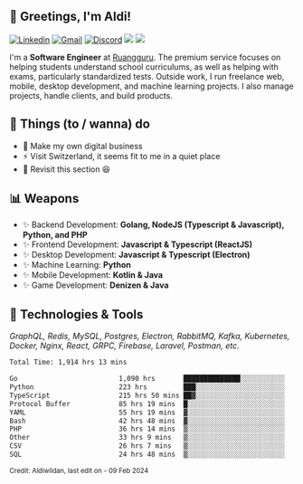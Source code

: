 <!-- Greetings -->
## 👋 Greetings, I'm Aldi!

<!-- Social Media -->
[![Linkedin](https://img.shields.io/badge/-aldiwildan-blue?style=flat&logo=Linkedin&logoColor=white)](https://www.linkedin.com/in/aldiwildan/)
[![Gmail](https://img.shields.io/badge/-aldiwild77@gmail.com-c14438?style=flat&logo=Gmail&logoColor=white)](mailto:aldiwild77@gmail.com)
[![Discord](https://img.shields.io/badge/-Chroma-5663F7?style=flat&logo=Discord&logoColor=white)](https://discord.gg/BUxraQ8)
![](https://komarev.com/ghpvc/?username=aldiwildan77&label=Visitor&color=2bbc8a)
<a href="https://top.gg/bot/987974524140146728">
  <img src="https://top.gg/api/widget/owner/987974524140146728.svg">
</a>

<!-- Introduction -->
I'm a **Software Engineer** at [Ruangguru](https://ruangguru.com). The premium service focuses on helping students understand school curriculums, as well as helping with exams, particularly standardized tests. Outside work, I run freelance web, mobile, desktop development, and machine learning projects. I also manage projects, handle clients, and build products. 

## 📃 Things (to / wanna) do
- 🐝 Make my own digital business
- ⚡ Visit Switzerland, it seems fit to me in a quiet place
- 🌱 Revisit this section 😆

## 📊 Weapons
- ✨ Backend Development: **Golang, NodeJS (Typescript & Javascript), Python, and PHP**
- ✨ Frontend Development: **Javascript & Typescript (ReactJS)**
- ✨ Desktop Development: **Javascript & Typescript (Electron)**
- ✨ Machine Learning: **Python**
- ✨ Mobile Development: **Kotlin & Java**
- ✨ Game Development: **Denizen & Java**

## 🔧 Technologies & Tools
*GraphQL, Redis, MySQL, Postgres, Electron, RabbitMQ, Kafka, Kubernetes, Docker, Nginx, React, GRPC, Firebase, Laravel, Postman, etc.*

<!--START_SECTION:waka-->

```txt
Total Time: 1,914 hrs 13 mins

Go                         1,090 hrs       ██████████████░░░░░░░░░░░   55.97 %
Python                     223 hrs         ███░░░░░░░░░░░░░░░░░░░░░░   11.45 %
TypeScript                 215 hrs 50 mins ██▓░░░░░░░░░░░░░░░░░░░░░░   11.08 %
Protocol Buffer            85 hrs 19 mins  █░░░░░░░░░░░░░░░░░░░░░░░░   04.38 %
YAML                       55 hrs 19 mins  ▓░░░░░░░░░░░░░░░░░░░░░░░░   02.84 %
Bash                       42 hrs 48 mins  ▓░░░░░░░░░░░░░░░░░░░░░░░░   02.20 %
PHP                        36 hrs 14 mins  ▒░░░░░░░░░░░░░░░░░░░░░░░░   01.86 %
Other                      33 hrs 9 mins   ▒░░░░░░░░░░░░░░░░░░░░░░░░   01.70 %
CSV                        26 hrs 7 mins   ▒░░░░░░░░░░░░░░░░░░░░░░░░   01.34 %
SQL                        24 hrs 48 mins  ▒░░░░░░░░░░░░░░░░░░░░░░░░   01.27 %
```

<!--END_SECTION:waka-->

<sub>Credit: Aldiwildan, last edit on - 09 Feb 2024</sub>
